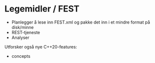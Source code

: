 # Legemidler / FEST

* Planlegger å lese inn FEST.xml og pakke det inn i et mindre format på disk/minne
* REST-tjeneste
* Analyser

Utforsker også nye C++20-features:
* concepts
